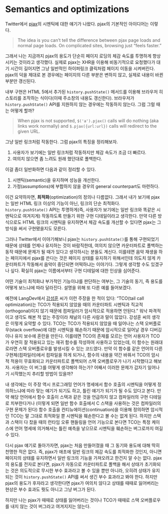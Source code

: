 Semantics and optimizations
===========================

Twitter에서 [pjax][]의 시멘틱에 대한 얘기가 나왔다. pjax의 기본적인 아이디어는 이렇다.

> The idea is you can’t tell the difference between pjax page loads and normal page loads. On complicated sites, browsing just “feels faster.”

그래서 나는 지금까지 pjax의 용도가 단순히 페이지 로딩의 체감 속도를 투명하게 향상시키는 것이라고 생각했다. 실제로 pjax는 XHR을 이용해 비동기적으로 요청했다가 대기 시간이 길어지면 그냥 일반적인 하이퍼링크 클릭처럼 페이지 이동을 시켜버린다. pjax의 덕을 제대로 본 경우에는 페이지의 다른 부분은 변하지 않고, 실제로 내용이 바뀐 부분만 갱신된다.

내부 구현은 HTML 5에서 추가된 `history.pushState()` 메서드를 이용해 브라우저 히스토리를 조작하는 식이다(이때 주소창의 내용도 갱신한다). 브라우저가 `history.pushState()` API를 지원하지 않는 경우에는 작동하지 않는다. 그럼 그럴 때는 어떻게 할까?

> When pjax is not supported, `$('a').pjax()` calls will do nothing (aka links work normally) and `$.pjax({url:url})` calls will redirect to the given URL.

그냥 일반 링크처럼 작동한다. 그럼 pjax의 특징을 정리해보자.

 1. 사용자가 보기에는 일반 링크처럼 작동하지만 체감 속도가 조금 더 빠르다.
 2. 여의치 않으면 좀 느려도 원래 했던대로 폴백한다.

이걸 좀더 일반화하면 다음과 같이 정리할 수 있다.

 1. 시멘틱(semantic)을 유지하며 성능을 개선한다.
 2. 가정(assumptions)에 부합하지 않을 경우의 general counterpart도 마련하다.

이건 요약하자면, **최적화**(optimization)의 정의나 다름없다. 그래서 내가 보기에 pjax는 일반 HTML 링크 이상의 기능이 아닌, 링크의 단순 최적화다. `history.pushState()` API는 투명하게(즉, 사용자가 보기에는 일반 링크와 똑같은 시멘틱으로 여겨지게) 작동하도록 만들기 위한 구현 디테일이라고 생각한다. 만약 다른 방식으로도 HTML 링크의 시멘틱을 유지하면서 체감 속도를 개선할 수 있다면 pjax는 그 방식을 써서 구현됐을지도 모른다.

그러나 Twitter에서 이야기해보니 pjax는 `history.pushState()`를 통해 구현되었기 때문에 상태를 언제나 유지하는 것이 바람직한데, 여의치 않으면 카운터파트로 폴백하는 동작 때문에 문제가 될 때가 있다고 생각하시는 분들도 계신다. 이를테면 음악 재생을 하는 페이지에서 pjax를 쓴다는 것은 페이지 상태를 유지하기 위해서인데 의도치 않게 카운터파트가 작동해서 음악이 중단되면 어떡하냐는 이야기다. 그렇게 생각할 수도 있겠구나 싶다. 확실히 pjax는 이름에서부터 구현 디테일에 대한 인상을 심어준다.

어떤 기술이 최적화냐 부가적인 기능이냐를 판단하는 여부는, 그 기술의 동기, 즉 용도를 어떻게 보느냐에 따라 달라진다. 설명을 위해 또 다른 예를 들어보겠다.

예전에 LangDev에서 [강성훈][1] 씨가 이런 주장을 한 적이 있다: “TCO(tail call optimization)는 TCO가 적용되지 않았을 때의 카운터파트 시멘틱과 직교적(orthogonal)이지 않기 때문에 컴파일러가 암시적으로 적용하면 안된다.” 워낙 파격적이고 생각도 해본 적 없는 주장이라 채널의 다른 사람과 말이 많았다. 강성훈 씨의 생각은 이렇게 요약할 수 있다. TCO는 TCO가 적용되지 않았을 때 일어나는 스택 오버플로우(stack overflow)에 대한 시멘틱을 훼손하기 때문에 암시적으로 일어날 경우 디버깅이나 유지 보수에 혼란을 만든다. 이를테면 TCO의 존재를 모르는 언어 사용자가 TCO가 우연히 잘 적용되고 있는 재귀 함수를 작성하여 사용하고 있었는데, 이 함수는 원래대로라면 스택 오버플로우를 발생시킬 수 있는 코드였다. 만약 이 함수를 같은 언어의 다른 구현체(컴파일러)에서 컴파일을 하게 되거나, 함수의 내용을 약간 바꿔서 TCO의 암시적 적용이 무효화되고 카운터파트로 폴백되어 스택 오버플로우가 나기 시작했다고 해보자. 사용자는 이 버그를 어떻게 생각해야 하는가? 어째서 이러한 문제가 갑자기 일어나기 시작했는지 추리할 방법이 있을까?

내 생각에는 이 주장 역시 프로그래밍 언어가 명세에서 함수 호출의 시멘틱을 어떻게 정의하느냐에 따라 맞는 얘기가 되기도 하고, 틀린 얘기가 되기가 될 수도 있다고 본다. 만약 해당 언어에서 함수 호출이 스택과 같은 것을 언급하지 않고 컴파일러의 구현 디테일로 치부한다거나 (이렇게 되면 일반 함수 호출에서 C 스택을 사용하는 것은 컴파일러의 구현 문제가 된다) 함수 호출을 컨티뉴에이션(continuation)을 이용해 정의하면 암시적인 TCO는 말 그대로 최적화일 뿐 시멘틱을 훼손한다고 볼 수는 없게 된다. 하지만 스택과 스택이 다 찼을 때의 런타임 오류 핸들링을 언어 기능으로 본다면 TCO는 특정 케이스에 언어 명세에 의거해서는 틀린 예측을 낳으므로 시멘틱을 훼손하는 버그로까지 여길 수 있다.

다시 pjax 얘기로 돌아가자면, pjax는 처음 만들어졌을 때 그 동기와 용도에 대해 딱히 천명한 적은 없다. 즉, pjax가 애초에 일반 링크의 체감 속도를 최적화한 것인지, 아니면 페이지의 상태를 유지하면서 일반 링크의 기능을 가져오려고 한건지 알 수는 없다. pjax의 용도를 전자로 본다면, pjax가 자동으로 카운터파트로 폴백을 해서 상태가 초기화되는 것은 의도적으로 무시한 부수 효과라고 볼 수 있을 뿐만 아니라, 오히려 상태가 유지되는 것이 `history.pushState()` API를 써서 생긴 부수 효과라고 봐야 한다. 하지만 pjax의 용도가 후자라고 생각한다면 pjax가 여의치 않다고 상태를 때때로 잃어버리는 현상은 부수 효과도 뭣도 아니고 그냥 버그가 된다.

하지만 나는 pjax가 때때로 상태를 잃어버리는 것이나 TCO가 때때로 스택 오버플로우를 내지 않는 것이 버그라고 여겨지지는 않는다.

[pjax]: http://pjax.heroku.com/
[1]: http://mearie.org/
